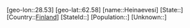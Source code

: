 ﻿---
location: [62.58,28.53]
type: City
tags:
- geo/City


SpocWebEntityId: 30861
isDeleted: false
confidential: public

---
[geo-lon::28.53]
[geo-lat::62.58]
[name::Heinaevesi]
[State::]
[Country::[Finland](geo/Continent/Europe/Finland.md)]
[StateId::]
[Population::]
[Unknown::]

